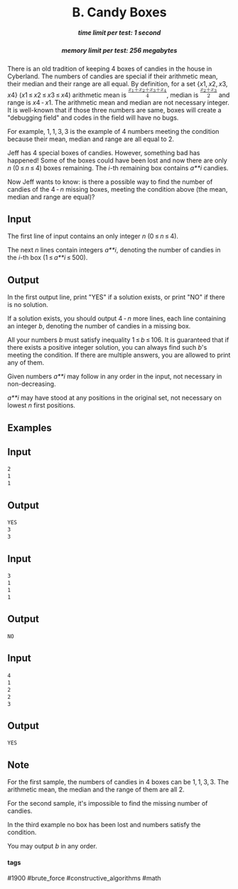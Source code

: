<h1 style='text-align: center;'> B. Candy Boxes</h1>

<h5 style='text-align: center;'>time limit per test: 1 second</h5>
<h5 style='text-align: center;'>memory limit per test: 256 megabytes</h5>

There is an old tradition of keeping 4 boxes of candies in the house in Cyberland. The numbers of candies are special if their arithmetic mean, their median and their range are all equal. By definition, for a set {*x*1, *x*2, *x*3, *x*4} (*x*1 ≤ *x*2 ≤ *x*3 ≤ *x*4) arithmetic mean is ![](images/daeb25d0b520beaea095158d4851903f527ffafc.png), median is ![](images/7655b731471163052bb5fbb4c5414c495a2ca2e2.png) and range is *x*4 - *x*1. The arithmetic mean and median are not necessary integer. It is well-known that if those three numbers are same, boxes will create a "debugging field" and codes in the field will have no bugs.

For example, 1, 1, 3, 3 is the example of 4 numbers meeting the condition because their mean, median and range are all equal to 2.

Jeff has 4 special boxes of candies. However, something bad has happened! Some of the boxes could have been lost and now there are only *n* (0 ≤ *n* ≤ 4) boxes remaining. The *i*-th remaining box contains *a**i* candies.

Now Jeff wants to know: is there a possible way to find the number of candies of the 4 - *n* missing boxes, meeting the condition above (the mean, median and range are equal)?

## Input

The first line of input contains an only integer *n* (0 ≤ *n* ≤ 4).

The next *n* lines contain integers *a**i*, denoting the number of candies in the *i*-th box (1 ≤ *a**i* ≤ 500).

## Output

In the first output line, print "YES" if a solution exists, or print "NO" if there is no solution.

If a solution exists, you should output 4 - *n* more lines, each line containing an integer *b*, denoting the number of candies in a missing box.

All your numbers *b* must satisfy inequality 1 ≤ *b* ≤ 106. It is guaranteed that if there exists a positive integer solution, you can always find such *b*'s meeting the condition. If there are multiple answers, you are allowed to print any of them.

Given numbers *a**i* may follow in any order in the input, not necessary in non-decreasing.

*a**i* may have stood at any positions in the original set, not necessary on lowest *n* first positions.

## Examples

## Input


```
2  
1  
1  

```
## Output


```
YES  
3  
3  

```
## Input


```
3  
1  
1  
1  

```
## Output


```
NO  

```
## Input


```
4  
1  
2  
2  
3  

```
## Output


```
YES  

```
## Note

For the first sample, the numbers of candies in 4 boxes can be 1, 1, 3, 3. The arithmetic mean, the median and the range of them are all 2.

For the second sample, it's impossible to find the missing number of candies.

In the third example no box has been lost and numbers satisfy the condition.

You may output *b* in any order.



#### tags 

#1900 #brute_force #constructive_algorithms #math 